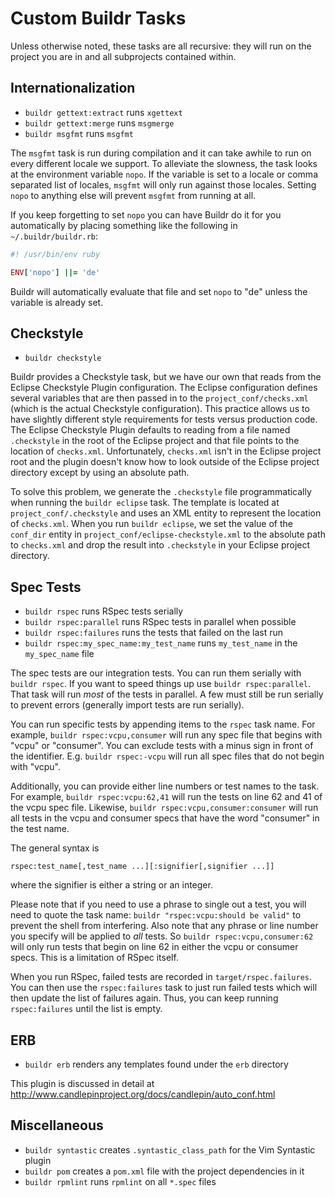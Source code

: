 # Custom Buildr Tasks
Unless otherwise noted, these tasks are all recursive: they will run on
the project you are in and all subprojects contained within.

## Internationalization
* `buildr gettext:extract` runs `xgettext`
* `buildr gettext:merge` runs `msgmerge`
* `buildr msgfmt` runs `msgfmt`

The `msgfmt` task is run during compilation and it can take awhile to run on
every different locale we support.  To alleviate the slowness, the task looks
at the environment variable `nopo`.  If the variable is set to a locale or
comma separated list of locales, `msgfmt` will only run against those locales.
Setting `nopo` to anything else will prevent `msgfmt` from running at all.

If you keep forgetting to set `nopo` you can have Buildr do it for you
automatically by placing something like the following in `~/.buildr/buildr.rb`:

```ruby
#! /usr/bin/env ruby

ENV['nopo'] ||= 'de'
```

Buildr will automatically evaluate that file and set `nopo` to "de" unless
the variable is already set.

## Checkstyle
* `buildr checkstyle`

Buildr provides a Checkstyle task, but we have our own that reads from the
Eclipse Checkstyle Plugin configuration.  The Eclipse configuration defines
several variables that are then passed in to the `project_conf/checks.xml`
(which is the actual Checkstyle configuration).  This practice allows us to
have slightly different style requirements for tests versus production code.
The Eclipse Checkstyle Plugin defaults to reading from a file named
`.checkstyle` in the root of the Eclipse project and that file points to the
location of `checks.xml`.  Unfortunately, `checks.xml` isn't in the Eclipse
project root and the plugin doesn't know how to look outside of the Eclipse
project directory except by using an absolute path.

To solve this problem, we generate the `.checkstyle` file programmatically when
running the `buildr eclipse` task.  The template is located at
`project_conf/.checkstyle` and uses an XML entity to represent the location of
`checks.xml`.  When you run `buildr eclipse`, we set the value of the
`conf_dir` entity in `project_conf/eclipse-checkstyle.xml`  to the absolute
path to `checks.xml` and drop the result into `.checkstyle` in your Eclipse
project directory.

## Spec Tests
* `buildr rspec` runs RSpec tests serially
* `buildr rspec:parallel` runs RSpec tests in parallel when possible
* `buildr rspec:failures` runs the tests that failed on the last run
* `buildr rspec:my_spec_name:my_test_name` runs `my_test_name` in the
  `my_spec_name` file

The spec tests are our integration tests.  You can run them serially with
`buildr rspec`.  If you want to speed things up use `buildr rspec:parallel`.
That task will run *most* of the tests in parallel.  A few must still be run
serially to prevent errors (generally import tests are run serially).

You can run specific tests by appending items to the `rspec` task name.  For
example, `buildr rspec:vcpu,consumer` will run any spec file that begins with
"vcpu" or "consumer".  You can exclude tests with a minus sign in front of the
identifier.  E.g. `buildr rspec:-vcpu` will run all spec files that do not
begin with "vcpu".

Additionally, you can provide either line numbers or test names to the task.
For example, `buildr rspec:vcpu:62,41` will run the tests on line 62 and 41 of
the vcpu spec file.  Likewise, `buildr rspec:vcpu,consumer:consumer` will run
all tests in the vcpu and consumer specs that have the word "consumer" in the
test name.

The general syntax is

```
rspec:test_name[,test_name ...][:signifier[,signifier ...]]
```

where the signifier is either a string or an integer.

Please note that if you need to use a phrase to single out a test, you will
need to quote the task name: `buildr "rspec:vcpu:should be valid"` to prevent
the shell from interfering.  Also note that any phrase or line number you
specify will be applied to *all* tests.  So `buildr rspec:vcpu,consumer:62`
will only run tests that begin on line 62 in either the vcpu or consumer specs.
This is a limitation of RSpec itself.

When you run RSpec, failed tests are recorded in `target/rspec.failures`.  You
can then use the `rspec:failures` task to just run failed tests which will then
update the list of failures again.  Thus, you can keep running `rspec:failures`
until the list is empty.

## ERB
* `buildr erb` renders any templates found under the `erb` directory

This plugin is discussed in detail at
<http://www.candlepinproject.org/docs/candlepin/auto_conf.html>

## Miscellaneous
* `buildr syntastic` creates `.syntastic_class_path` for the Vim Syntastic plugin
* `buildr pom` creates a `pom.xml` file with the project dependencies in it
* `buildr rpmlint` runs `rpmlint` on all `*.spec` files

